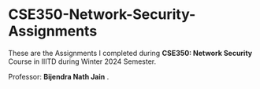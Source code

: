 # CSE350-Network-Security-Assignments

These are the Assignments I completed during **CSE350: Network Security** Course in IIITD during Winter 2024 Semester.

Professor: **Bijendra Nath Jain**
.
